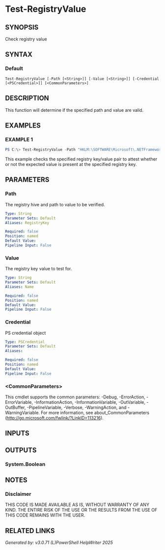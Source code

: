 ﻿# Test-RegistryValue

## SYNOPSIS
Check registry value

## SYNTAX

### Default
```
Test-RegistryValue [-Path [<String>]] [-Value [<String>]] [-Credential [<PSCredential>]] [<CommonParameters>]
```

## DESCRIPTION
This function will determine if the specified path and value are valid.

## EXAMPLES

### EXAMPLE 1

```powershell
PS C:\> Test-RegistryValue -Path "HKLM:\SOFTWARE\Microsoft\.NETFramework\v4.0.30319" -Name "SchUseStrongCrypto" -Credential $Credential
```

This example checks the specified registry key/value pair to attest whether or not the expected value is present at the specified registry key.

## PARAMETERS

### Path
The registry hive and path to value to be verified.

```yaml
Type: String
Parameter Sets: Default
Aliases: RegistryKey

Required: false
Position: named
Default Value: 
Pipeline Input: False
```

### Value
The registry key value to test for.

```yaml
Type: String
Parameter Sets: Default
Aliases: Name

Required: false
Position: named
Default Value: 
Pipeline Input: False
```

### Credential
PS credential object

```yaml
Type: PSCredential
Parameter Sets: Default
Aliases: 

Required: false
Position: named
Default Value: 
Pipeline Input: False
```

### \<CommonParameters\>
This cmdlet supports the common parameters: -Debug, -ErrorAction, -ErrorVariable, -InformationAction, -InformationVariable, -OutVariable, -OutBuffer, -PipelineVariable, -Verbose, -WarningAction, and -WarningVariable. For more information, see about_CommonParameters (http://go.microsoft.com/fwlink/?LinkID=113216).

## INPUTS

## OUTPUTS

### System.Boolean


## NOTES

### Disclaimer
THIS CODE IS MADE AVAILABLE AS IS, WITHOUT WARRANTY OF ANY KIND. THE ENTIRE RISK OF THE USE OR THE RESULTS FROM THE USE OF THIS CODE REMAINS WITH THE USER.

## RELATED LINKS


*Generated by: v3.0.71 (L)PowerShell HelpWriter 2025*
